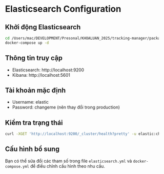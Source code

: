 # Elasticsearch Configuration

## Khởi động Elasticsearch

```bash
cd /Users/mac/DEVELOPMENT/Presonal/KHOALUAN_2025/tracking-manager/packages/elasticsearch
docker-compose up -d
```

## Thông tin truy cập
- Elasticsearch: http://localhost:9200
- Kibana: http://localhost:5601

## Tài khoản mặc định
- Username: elastic
- Password: changeme (nên thay đổi trong production)

## Kiểm tra trạng thái

```bash
curl -XGET 'http://localhost:9200/_cluster/health?pretty' -u elastic:changeme
```

## Cấu hình bổ sung

Bạn có thể sửa đổi các tham số trong file `elasticsearch.yml` và `docker-compose.yml` để điều chỉnh cấu hình theo nhu cầu.
